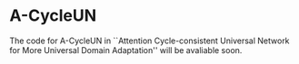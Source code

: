 # A-CycleUN
The code for A-CycleUN in ``Attention Cycle-consistent Universal Network for More Universal Domain Adaptation'' will be avaliable soon.
